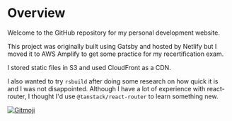 # Overview

Welcome to the GitHub repository for my personal development website.

This project was originally built using Gatsby and hosted by Netlify but I moved it to AWS Amplify to get some practice for my recertification exam.

I stored static files in S3 and used CloudFront as a CDN.

I also wanted to try `rsbuild` after doing some research on how quick it is and I was not disappointed.
Although I have a lot of experience with react-router, I thought I'd use `@tanstack/react-router`
to learn something new.

<a href="https://gitmoji.dev">
  <img
    src="https://img.shields.io/badge/gitmoji-%20😜%20😍-FFDD67.svg?style=flat-square"
    alt="Gitmoji"
  />
</a>
